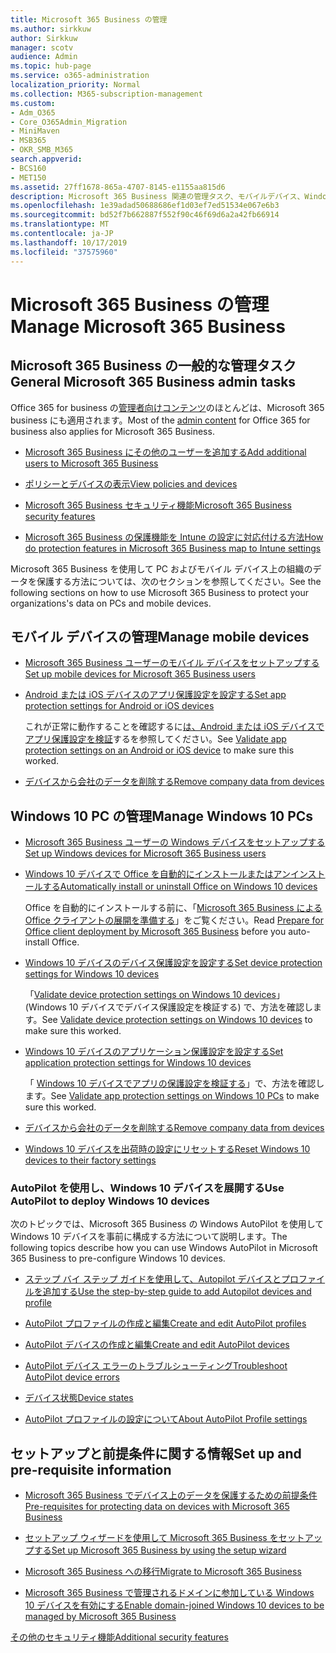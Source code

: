 ```yaml
---
title: Microsoft 365 Business の管理
ms.author: sirkkuw
author: Sirkkuw
manager: scotv
audience: Admin
ms.topic: hub-page
ms.service: o365-administration
localization_priority: Normal
ms.collection: M365-subscription-management
ms.custom:
- Adm_O365
- Core_O365Admin_Migration
- MiniMaven
- MSB365
- OKR_SMB_M365
search.appverid:
- BCS160
- MET150
ms.assetid: 27ff1678-865a-4707-8145-e1155aa815d6
description: Microsoft 365 Business 関連の管理タスク、モバイルデバイス、Windows 10PCs、およびその他の多くのタスクを管理する方法について説明します。
ms.openlocfilehash: 1e39adad50688686ef1d03ef7ed51534e067e6b3
ms.sourcegitcommit: bd52f7b662887f552f90c46f69d6a2a42fb66914
ms.translationtype: MT
ms.contentlocale: ja-JP
ms.lasthandoff: 10/17/2019
ms.locfileid: "37575960"
---
```

# <a name="manage-microsoft-365-business"></a><span data-ttu-id="348d6-103">Microsoft 365 Business の管理</span><span class="sxs-lookup"><span data-stu-id="348d6-103">Manage Microsoft 365 Business</span></span>

## <a name="general-microsoft-365-business-admin-tasks"></a><span data-ttu-id="348d6-104">Microsoft 365 Business の一般的な管理タスク</span><span class="sxs-lookup"><span data-stu-id="348d6-104">General Microsoft 365 Business admin tasks</span></span>

<span data-ttu-id="348d6-105">Office 365 for business の[管理者向けコンテンツ](/Office365/Admin/admin-home.md)のほとんどは、Microsoft 365 business にも適用されます。</span><span class="sxs-lookup"><span data-stu-id="348d6-105">Most of the [admin content](/Office365/Admin/admin-home.md) for Office 365 for business also applies for Microsoft 365 Business.</span></span>

- [<span data-ttu-id="348d6-106">Microsoft 365 Business にその他のユーザーを追加する</span><span class="sxs-lookup"><span data-stu-id="348d6-106">Add additional users to Microsoft 365 Business</span></span>](add-users-m365b.md)
    
- [<span data-ttu-id="348d6-107">ポリシーとデバイスの表示</span><span class="sxs-lookup"><span data-stu-id="348d6-107">View policies and devices</span></span>](view-policies-and-devices.md)
    
- [<span data-ttu-id="348d6-108">Microsoft 365 Business セキュリティ機能</span><span class="sxs-lookup"><span data-stu-id="348d6-108">Microsoft 365 Business security features</span></span>](security-features.md)
    
- [<span data-ttu-id="348d6-109">Microsoft 365 Business の保護機能を Intune の設定に対応付ける方法</span><span class="sxs-lookup"><span data-stu-id="348d6-109">How do protection features in Microsoft 365 Business map to Intune settings</span></span>](map-protection-features-to-intune-settings.md)
    
<span data-ttu-id="348d6-110">Microsoft 365 Business を使用して PC およびモバイル デバイス上の組織のデータを保護する方法については、次のセクションを参照してください。</span><span class="sxs-lookup"><span data-stu-id="348d6-110">See the following sections on how to use Microsoft 365 Business to protect your organizations's data on PCs and mobile devices.</span></span>
  
## <a name="manage-mobile-devices"></a><span data-ttu-id="348d6-111">モバイル デバイスの管理</span><span class="sxs-lookup"><span data-stu-id="348d6-111">Manage mobile devices</span></span>

- [<span data-ttu-id="348d6-112">Microsoft 365 Business ユーザーのモバイル デバイスをセットアップする</span><span class="sxs-lookup"><span data-stu-id="348d6-112">Set up mobile devices for Microsoft 365 Business users</span></span>](set-up-mobile-devices.md)
    
- [<span data-ttu-id="348d6-113">Android または iOS デバイスのアプリ保護設定を設定する</span><span class="sxs-lookup"><span data-stu-id="348d6-113">Set app protection settings for Android or iOS devices</span></span>](app-protection-settings-for-android-and-ios.md)
    
    <span data-ttu-id="348d6-114">これが正常に動作することを確認するに[は、Android または iOS デバイスでアプリ保護設定を検証](validate-settings-on-android-or-ios.md)するを参照してください。</span><span class="sxs-lookup"><span data-stu-id="348d6-114">See [Validate app protection settings on an Android or iOS device](validate-settings-on-android-or-ios.md) to make sure this worked.</span></span> 
    
- [<span data-ttu-id="348d6-115">デバイスから会社のデータを削除する</span><span class="sxs-lookup"><span data-stu-id="348d6-115">Remove company data from devices</span></span>](remove-company-data.md)
    
## <a name="manage-windows-10-pcs"></a><span data-ttu-id="348d6-116">Windows 10 PC の管理</span><span class="sxs-lookup"><span data-stu-id="348d6-116">Manage Windows 10 PCs</span></span>

- [<span data-ttu-id="348d6-117">Microsoft 365 Business ユーザーの Windows デバイスをセットアップする</span><span class="sxs-lookup"><span data-stu-id="348d6-117">Set up Windows devices for Microsoft 365 Business users</span></span>](set-up-windows-devices.md)
    
- [<span data-ttu-id="348d6-118">Windows 10 デバイスで Office を自動的にインストールまたはアンインストールする</span><span class="sxs-lookup"><span data-stu-id="348d6-118">Automatically install or uninstall Office on Windows 10 devices</span></span>](auto-install-or-uninstall-office.md)
    
    <span data-ttu-id="348d6-119">Office を自動的にインストールする前に、「[Microsoft 365 Business による Office クライアントの展開を準備する](prepare-for-office-client-deployment.md)」をご覧ください。</span><span class="sxs-lookup"><span data-stu-id="348d6-119">Read [Prepare for Office client deployment by Microsoft 365 Business](prepare-for-office-client-deployment.md) before you auto-install Office.</span></span> 
    
- [<span data-ttu-id="348d6-120">Windows 10 デバイスのデバイス保護設定を設定する</span><span class="sxs-lookup"><span data-stu-id="348d6-120">Set device protection settings for Windows 10 devices</span></span>](protection-settings-for-windows-10-pcs.md)
    
    <span data-ttu-id="348d6-121">「[Validate device protection settings on Windows 10 devices](validate-settings-on-windows-10-pcs.md)」 (Windows 10 デバイスでデバイス保護設定を検証する) で、方法を確認します。</span><span class="sxs-lookup"><span data-stu-id="348d6-121">See [Validate device protection settings on Windows 10 devices](validate-settings-on-windows-10-pcs.md) to make sure this worked.</span></span> 
    
- [<span data-ttu-id="348d6-122">Windows 10 デバイスのアプリケーション保護設定を設定する</span><span class="sxs-lookup"><span data-stu-id="348d6-122">Set application protection settings for Windows 10 devices</span></span>](protection-settings-for-windows-10-devices.md)
    
    <span data-ttu-id="348d6-123">「 [Windows 10 デバイスでアプリの保護設定を検証する](validate-protection-settings-on-windows-10-pcs.md)」で、方法を確認します。</span><span class="sxs-lookup"><span data-stu-id="348d6-123">See [Validate app protection settings on Windows 10 PCs](validate-protection-settings-on-windows-10-pcs.md) to make sure this worked.</span></span> 
    
- [<span data-ttu-id="348d6-124">デバイスから会社のデータを削除する</span><span class="sxs-lookup"><span data-stu-id="348d6-124">Remove company data from devices</span></span>](remove-company-data.md)
    
- [<span data-ttu-id="348d6-125">Windows 10 デバイスを出荷時の設定にリセットする</span><span class="sxs-lookup"><span data-stu-id="348d6-125">Reset Windows 10 devices to their factory settings</span></span>](reset-devices-to-factory-settings.md)
    
### <a name="use-autopilot-to-deploy-windows-10-devices"></a><span data-ttu-id="348d6-126">AutoPilot を使用し、Windows 10 デバイスを展開する</span><span class="sxs-lookup"><span data-stu-id="348d6-126">Use AutoPilot to deploy Windows 10 devices</span></span>

<span data-ttu-id="348d6-127">次のトピックでは、Microsoft 365 Business の Windows AutoPilot を使用して Windows 10 デバイスを事前に構成する方法について説明します。</span><span class="sxs-lookup"><span data-stu-id="348d6-127">The following topics describe how you can use Windows AutoPilot in Microsoft 365 Business to pre-configure Windows 10 devices.</span></span>
  
- [<span data-ttu-id="348d6-128">ステップ バイ ステップ ガイドを使用して、Autopilot デバイスとプロファイルを追加する</span><span class="sxs-lookup"><span data-stu-id="348d6-128">Use the step-by-step guide to add Autopilot devices and profile</span></span>](add-autopilot-devices-and-profile.md)
    
- [<span data-ttu-id="348d6-129">AutoPilot プロファイルの作成と編集</span><span class="sxs-lookup"><span data-stu-id="348d6-129">Create and edit AutoPilot profiles</span></span>](create-and-edit-autopilot-profiles.md)
    
- [<span data-ttu-id="348d6-130">AutoPilot デバイスの作成と編集</span><span class="sxs-lookup"><span data-stu-id="348d6-130">Create and edit AutoPilot devices</span></span>](create-and-edit-autopilot-devices.md)
    
- [<span data-ttu-id="348d6-131">AutoPilot デバイス エラーのトラブルシューティング</span><span class="sxs-lookup"><span data-stu-id="348d6-131">Troubleshoot AutoPilot device errors</span></span>](troubleshoot-autopilot-errors.md)
    
- [<span data-ttu-id="348d6-132">デバイス状態</span><span class="sxs-lookup"><span data-stu-id="348d6-132">Device states</span></span>](device-states.md)
    
- [<span data-ttu-id="348d6-133">AutoPilot プロファイルの設定について</span><span class="sxs-lookup"><span data-stu-id="348d6-133">About AutoPilot Profile settings</span></span>](autopilot-profile-settings.md)
    
## <a name="set-up-and-pre-requisite-information"></a><span data-ttu-id="348d6-134">セットアップと前提条件に関する情報</span><span class="sxs-lookup"><span data-stu-id="348d6-134">Set up and pre-requisite information</span></span>

- [<span data-ttu-id="348d6-135">Microsoft 365 Business でデバイス上のデータを保護するための前提条件</span><span class="sxs-lookup"><span data-stu-id="348d6-135">Pre-requisites for protecting data on devices with Microsoft 365 Business</span></span>](pre-requisites-for-data-protection.md)
    
- [<span data-ttu-id="348d6-136">セットアップ ウィザードを使用して Microsoft 365 Business をセットアップする</span><span class="sxs-lookup"><span data-stu-id="348d6-136">Set up Microsoft 365 Business by using the setup wizard</span></span>](set-up.md)
    
- [<span data-ttu-id="348d6-137">Microsoft 365 Business への移行</span><span class="sxs-lookup"><span data-stu-id="348d6-137">Migrate to Microsoft 365 Business</span></span>](migrate-to-microsoft-365-business.md)
    
- [<span data-ttu-id="348d6-138">Microsoft 365 Business で管理されるドメインに参加している Windows 10 デバイスを有効にする</span><span class="sxs-lookup"><span data-stu-id="348d6-138">Enable domain-joined Windows 10 devices to be managed by Microsoft 365 Business</span></span>](manage-windows-devices.md)
    
[<span data-ttu-id="348d6-139">その他のセキュリティ機能</span><span class="sxs-lookup"><span data-stu-id="348d6-139">Additional security features</span></span>](security-features.md#additional-security-features)
    

  

